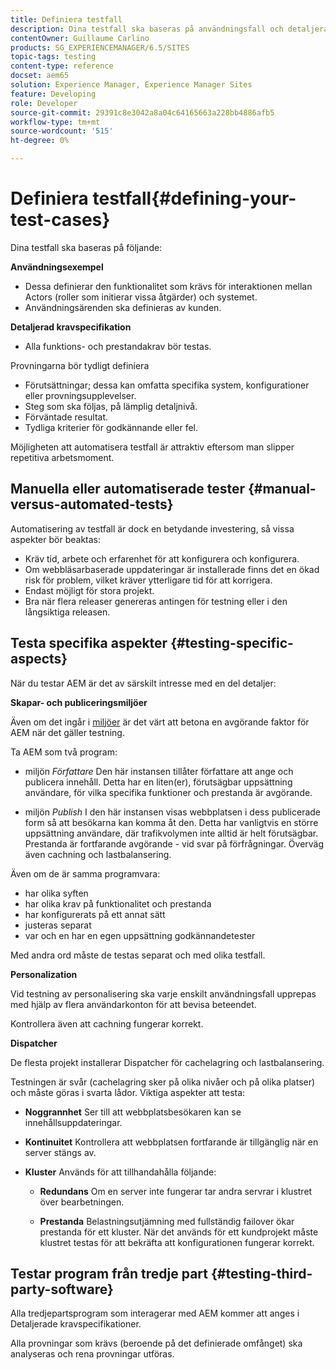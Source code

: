 ```yaml
---
title: Definiera testfall
description: Dina testfall ska baseras på användningsfall och detaljerade kravspecifikationer
contentOwner: Guillaume Carlino
products: SG_EXPERIENCEMANAGER/6.5/SITES
topic-tags: testing
content-type: reference
docset: aem65
solution: Experience Manager, Experience Manager Sites
feature: Developing
role: Developer
source-git-commit: 29391c8e3042a8a04c64165663a228bb4886afb5
workflow-type: tm+mt
source-wordcount: '515'
ht-degree: 0%

---
```


# Definiera testfall{#defining-your-test-cases}

Dina testfall ska baseras på följande:

**Användningsexempel**

* Dessa definierar den funktionalitet som krävs för interaktionen mellan Actors (roller som initierar vissa åtgärder) och systemet.
* Användningsärenden ska definieras av kunden.

**Detaljerad kravspecifikation**

* Alla funktions- och prestandakrav bör testas.

Provningarna bör tydligt definiera

* Förutsättningar; dessa kan omfatta specifika system, konfigurationer eller provningsupplevelser.
* Steg som ska följas, på lämplig detaljnivå.
* Förväntade resultat.
* Tydliga kriterier för godkännande eller fel.

Möjligheten att automatisera testfall är attraktiv eftersom man slipper repetitiva arbetsmoment.

## Manuella eller automatiserade tester {#manual-versus-automated-tests}

Automatisering av testfall är dock en betydande investering, så vissa aspekter bör beaktas:

* Kräv tid, arbete och erfarenhet för att konfigurera och konfigurera.
* Om webbläsarbaserade uppdateringar är installerade finns det en ökad risk för problem, vilket kräver ytterligare tid för att korrigera.
* Endast möjligt för stora projekt.
* Bra när flera releaser genereras antingen för testning eller i den långsiktiga releasen.

## Testa specifika aspekter {#testing-specific-aspects}

När du testar AEM är det av särskilt intresse med en del detaljer:

**Skapar- och publiceringsmiljöer**

Även om det ingår i [miljöer](/help/sites-developing/the-basics.md#environments) är det värt att betona en avgörande faktor för AEM när det gäller testning.

Ta AEM som två program:

* miljön *Författare*
Den här instansen tillåter författare att ange och publicera innehåll.
Detta har en liten(er), förutsägbar uppsättning användare, för vilka specifika funktioner och prestanda är avgörande.

* miljön *Publish*
I den här instansen visas webbplatsen i dess publicerade form så att besökarna kan komma åt den.
Detta har vanligtvis en större uppsättning användare, där trafikvolymen inte alltid är helt förutsägbar. Prestanda är fortfarande avgörande - vid svar på förfrågningar. Överväg även cachning och lastbalansering.

Även om de är samma programvara:

* har olika syften
* har olika krav på funktionalitet och prestanda
* har konfigurerats på ett annat sätt
* justeras separat
* var och en har en egen uppsättning godkännandetester

Med andra ord måste de testas separat och med olika testfall.

**Personalization**

Vid testning av personalisering ska varje enskilt användningsfall upprepas med hjälp av flera användarkonton för att bevisa beteendet.

Kontrollera även att cachning fungerar korrekt.

**Dispatcher**

De flesta projekt installerar Dispatcher för cachelagring och lastbalansering.

Testningen är svår (cachelagring sker på olika nivåer och på olika platser) och måste göras i svarta lådor. Viktiga aspekter att testa:

* **Noggrannhet**
Ser till att webbplatsbesökaren kan se innehållsuppdateringar.

* **Kontinuitet**
Kontrollera att webbplatsen fortfarande är tillgänglig när en server stängs av.

* **Kluster**
Används för att tillhandahålla följande:

   * **Redundans**
Om en server inte fungerar tar andra servrar i klustret över bearbetningen.

   * **Prestanda**
Belastningsutjämning med fullständig failover ökar prestanda för ett kluster.
När det används för ett kundprojekt måste klustret testas för att bekräfta att konfigurationen fungerar korrekt.

## Testar program från tredje part {#testing-third-party-software}

Alla tredjepartsprogram som interagerar med AEM kommer att anges i Detaljerade kravspecifikationer.

Alla provningar som krävs (beroende på det definierade omfånget) ska analyseras och rena provningar utföras.
